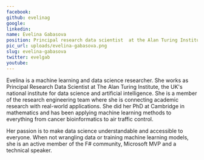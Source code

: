 ```yaml
---
facebook: 
github: evelinag
google: 
linkedin: 
name: Evelina Gabasova
position: Principal research data scientist  at the Alan Turing Institute
pic_url: uploads/evelina-gabasova.png
slug: evelina-gabasova
twitter: evelgab
youtube: 
---
```

<p>Evelina is a machine learning and data science researcher. She works as Principal Research Data Scientist at The Alan Turing Institute, the UK&#39;s national institute for data science and artificial intelligence. She is a member of the research engineering team where she is connecting academic research with real-world applications. She did her PhD at Cambridge in mathematics and has been applying machine learning methods to everything from cancer bioinformatics to air traffic control.</p>

<p>Her passion is to make data science understandable and accessible to everyone. When not wrangling data or training machine learning models, she is an active member of the F# community, Microsoft MVP and a technical speaker.</p>
